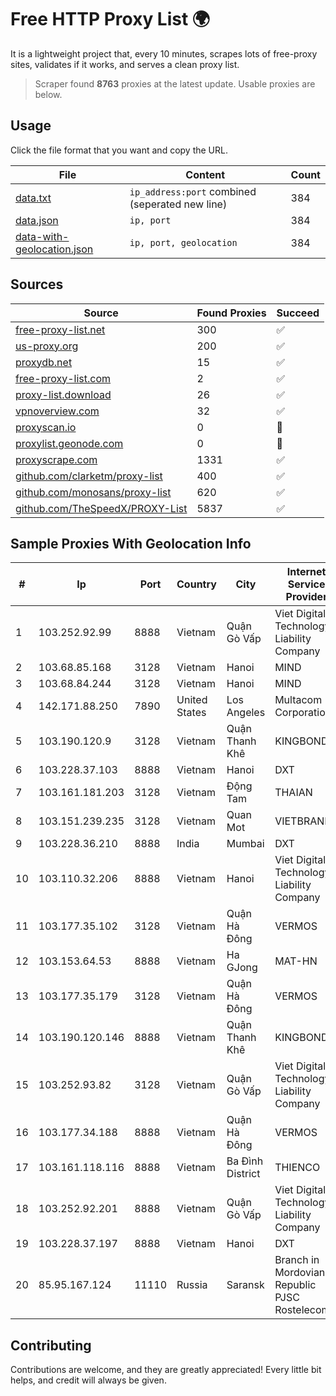 
# Free HTTP Proxy List 🌍

It is a lightweight project that, every 10 minutes, scrapes lots of free-proxy sites, validates if it works, and serves a clean proxy list.


> Scraper found **8763** proxies at the latest update. Usable proxies are below.

## Usage

Click the file format that you want and copy the URL.


|File|Content|Count|
|----|-------|-----|
|[data.txt](https://raw.githubusercontent.com/themiralay/Proxy-List-World/master/data.txt)|`ip_address:port` combined (seperated new line)|384|
|[data.json](https://raw.githubusercontent.com/themiralay/Proxy-List-World/master/data.json)|`ip, port`|384|
|[data-with-geolocation.json](https://raw.githubusercontent.com/themiralay/Proxy-List-World/master/data-with-geolocation.json)|`ip, port, geolocation`|384|

## Sources

|Source|Found Proxies|Succeed|
|------|-------------|-------|
|[free-proxy-list.net](https://free-proxy-list.net)|300|✅|
|[us-proxy.org](https://www.us-proxy.org)|200|✅|
|[proxydb.net](http://proxydb.net)|15|✅|
|[free-proxy-list.com](https://free-proxy-list.com/?page=&port=&type%5B%5D=http&type%5B%5D=https&up_time=0&search=Search)|2|✅|
|[proxy-list.download](https://www.proxy-list.download/HTTP)|26|✅|
|[vpnoverview.com](https://vpnoverview.com/privacy/anonymous-browsing/free-proxy-servers)|32|✅|
|[proxyscan.io](https://www.proxyscan.io)|0|🚫|
|[proxylist.geonode.com](https://proxylist.geonode.com/api/proxy-list?limit=300&page=1&sort_by=lastChecked&sort_type=desc&protocols=http,https)|0|🚫|
|[proxyscrape.com](https://api.proxyscrape.com/v2/?request=displayproxies&protocol=http&timeout=10000&country=all&ssl=all&anonymity=all)|1331|✅|
|[github.com/clarketm/proxy-list](https://raw.githubusercontent.com/clarketm/proxy-list/master/proxy-list-raw.txt)|400|✅|
|[github.com/monosans/proxy-list](https://raw.githubusercontent.com/monosans/proxy-list/main/proxies/http.txt)|620|✅|
|[github.com/TheSpeedX/PROXY-List](https://raw.githubusercontent.com/TheSpeedX/PROXY-List/master/http.txt)|5837|✅|


## Sample Proxies With Geolocation Info

|#|Ip|Port|Country|City|Internet Service Provider|
|-|--|----|-------|----|-------------------------|
|1|103.252.92.99|8888|Vietnam|Quận Gò Vấp|Viet Digital Technology Liability Company|
|2|103.68.85.168|3128|Vietnam|Hanoi|MIND|
|3|103.68.84.244|3128|Vietnam|Hanoi|MIND|
|4|142.171.88.250|7890|United States|Los Angeles|Multacom Corporation|
|5|103.190.120.9|3128|Vietnam|Quận Thanh Khê|KINGBOND|
|6|103.228.37.103|8888|Vietnam|Hanoi|DXT|
|7|103.161.181.203|3128|Vietnam|Động Tam|THAIAN|
|8|103.151.239.235|3128|Vietnam|Quan Mot|VIETBRANDS|
|9|103.228.36.210|8888|India|Mumbai|DXT|
|10|103.110.32.206|8888|Vietnam|Hanoi|Viet Digital Technology Liability Company|
|11|103.177.35.102|3128|Vietnam|Quận Hà Đông|VERMOS|
|12|103.153.64.53|8888|Vietnam|Ha GJong|MAT-HN|
|13|103.177.35.179|3128|Vietnam|Quận Hà Đông|VERMOS|
|14|103.190.120.146|8888|Vietnam|Quận Thanh Khê|KINGBOND|
|15|103.252.93.82|3128|Vietnam|Quận Gò Vấp|Viet Digital Technology Liability Company|
|16|103.177.34.188|8888|Vietnam|Quận Hà Đông|VERMOS|
|17|103.161.118.116|8888|Vietnam|Ba Đình District|THIENCO|
|18|103.252.92.201|8888|Vietnam|Quận Gò Vấp|Viet Digital Technology Liability Company|
|19|103.228.37.197|8888|Vietnam|Hanoi|DXT|
|20|85.95.167.124|11110|Russia|Saransk|Branch in Mordovian Republic PJSC Rostelecom|



## Contributing

Contributions are welcome, and they are greatly appreciated! Every
little bit helps, and credit will always be given.

